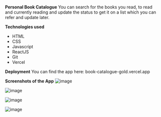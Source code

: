 **Personal Book Catalogue**
You can search for the books you read, to read and currently reading and update the status to get it on a list which you can refer and update later.

**Technologies used**
- HTML
- CSS
- Javascript
- ReactJS
- Git
- Vercel

**Deployment**
You can find the app here: book-catalogue-gold.vercel.app

**Screenshots of the App**
![image](https://github.com/aishu-ch/Book-Catalogue/assets/150415443/8bbf45f8-6983-492c-bc08-818799d91c63)

![image](https://github.com/aishu-ch/Book-Catalogue/assets/150415443/2078e10f-2260-4c49-ab6e-64e7bd354f0b)

![image](https://github.com/aishu-ch/Book-Catalogue/assets/150415443/da6e97c3-e233-48ce-bdd7-b60bce657458)

![image](https://github.com/aishu-ch/Book-Catalogue/assets/150415443/68fc7541-33cb-4770-8baa-0b47eaa03c3f)

